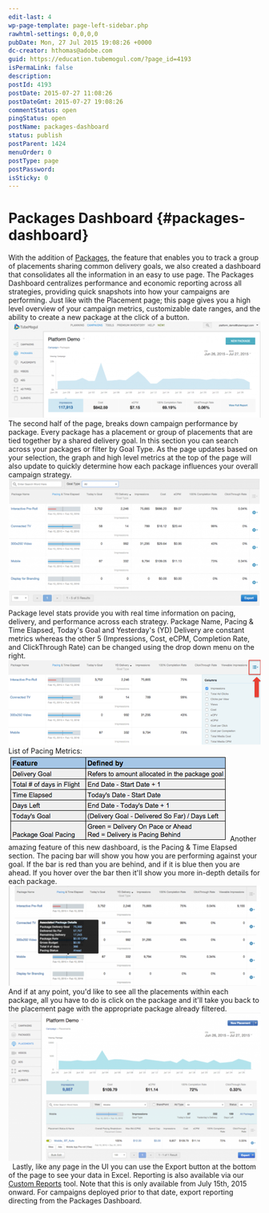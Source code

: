 ```yaml
---
edit-last: 4
wp-page-template: page-left-sidebar.php
rawhtml-settings: 0,0,0,0
pubDate: Mon, 27 Jul 2015 19:08:26 +0000
dc-creator: hthomas@adobe.com
guid: https://education.tubemogul.com/?page_id=4193
isPermaLink: false
description: 
postId: 4193
postDate: 2015-07-27 11:08:26
postDateGmt: 2015-07-27 19:08:26
commentStatus: open
pingStatus: open
postName: packages-dashboard
status: publish
postParent: 1424
menuOrder: 0
postType: page
postPassword: 
isSticky: 0
---
```


# Packages Dashboard {#packages-dashboard}

With the addition of [Packages](../user-guide/execution/campaign-setup/packages/user-guideexecutioncampaign-setuppackages.md), the feature that enables you to track a group of placements sharing common delivery goals, we also created a dashboard that consolidates all the information in an easy to use page. The Packages Dashboard centralizes performance and economic reporting across all strategies, providing quick snapshots into how your campaigns are performing. Just like with the Placement page; this page gives you a high level overview of your campaign metrics, customizable date ranges,&nbsp;and the ability to create a new package at the click of a button. [ ![package](assets/package-1024x389.png)](assets/package.png) The second half of the page, breaks down campaign performance by package. Every package has a placement or group of placements that are tied together by a shared delivery goal. In this section you can search across your packages or filter by Goal Type. As the page updates based on your selection, the graph and high level metrics&nbsp;at the top of the page will also update to&nbsp;quickly determine how each package influences your overall campaign strategy. [ ![packages2](assets/packages2-1024x521.png)](assets/packages2.png)Package level stats provide you with&nbsp;real time information on pacing, delivery, and performance across each strategy. Package Name, Pacing & Time Elapsed, Today's Goal and Yesterday's (YD) Delivery are constant metrics whereas the other 5 (Impressions, Cost, eCPM, Completion Rate, and ClickThrough Rate) can be changed using the drop down menu on the right. [ ![packages2](assets/packages21.png)](assets/packages21.png)List of Pacing Metrics: [ ![pacingdefintion](assets/pacingdefintion.png)](assets/pacingdefintion.png) Another amazing feature of this new dashboard, is the Pacing & Time Elapsed section. The pacing bar will show you how you are performing against your goal. If the bar is red than you are behind, and if it is blue then you are ahead. If you hover over the bar then it'll show you more in-depth details for each package. [ ![package3](assets/package3-1024x406.png)](assets/package3.png) And if at any point, you'd like to see all the placements within each package, all you have to do is click on the package and it'll take you back to the placement page with the appropriate package already filtered. [ ![package 4](assets/package-4-1024x600.png)](assets/package-4.png) &nbsp; Lastly, like any page in the UI you can use the Export button at the bottom of the page to see your data in Excel. Reporting is also available via our&nbsp; [Custom Reports](../user-guide/measurement/campaign-reporting/email-reports/user-guidemeasurementcampaign-reportingemail-reports.md) tool. Note that this is only available from July 15th, 2015 onward. For campaigns deployed prior to that date, export reporting directing from the Packages Dashboard. 